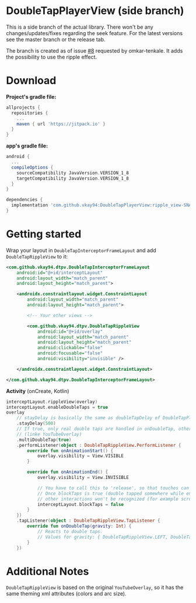 DoubleTapPlayerView (side branch)
=====

This is a side branch of the actual library. There won't be any changes/updates/fixes regarding the seek feature. For the latest versions see the master branch or the release tab.

The branch is created as of issue [#8](https://github.com/vkay94/DoubleTapPlayerView/issues/8) requested by omkar-tenkale. It adds the possibility to use the ripple effect.

# Download

**Project's gradle file:**

```gradle
allprojects {
  repositories {
    ...
    maven { url 'https://jitpack.io' }
  }
}
```

**app's gradle file:**

```gradle
android {
  ...
  compileOptions {
    sourceCompatibility JavaVersion.VERSION_1_8
    targetCompatibility JavaVersion.VERSION_1_8
  }
}

dependencies {
  implementation 'com.github.vkay94:DoubleTapPlayerView:ripple_view-SNAPSHOT'
}
```

# Getting started

Wrap your layout in `DoubleTapInterceptorFrameLayout` and add `DoubleTapRippleView` to it:

```xml
<com.github.vkay94.dtpv.DoubleTapInterceptorFrameLayout 
    android:id="@+id/interceptLayout"
    android:layout_width="match_parent"
    android:layout_height="match_parent">

    <androidx.constraintlayout.widget.ConstraintLayout
        android:layout_width="match_parent"
        android:layout_height="match_parent">

        <!-- Your other views -->

        <com.github.vkay94.dtpv.DoubleTapRippleView
            android:id="@+id/overlay"
            android:layout_width="match_parent"
            android:layout_height="match_parent"
            android:clickable="false"
            android:focusable="false"
            android:visibility="invisible" />

    </androidx.constraintlayout.widget.ConstraintLayout>

</com.github.vkay94.dtpv.DoubleTapInterceptorFrameLayout>
```

**Activity** (onCreate, Kotlin)

```kotlin
interceptLayout.rippleView(overlay)
interceptLayout.enableDoubleTaps = true
overlay
    // stayDelay is basically the same as doubleTapDelay of DoubleTapPlayerView
    .stayDelay(500)
    // If true, only real double taps are handled in onDoubleTap, otherwise all ongoing are handled
    // (linke YouTubeOverlay)
    .multiDoubleTap(true)
    .performListener(object : DoubleTapRippleView.PerformListener {
        override fun onAnimationStart() {
            overlay.visibility = View.VISIBLE
        }

        override fun onAnimationEnd() {
            overlay.visibility = View.INVISIBLE

            // You have to call this to 'release', so that touches can be passed to the child views. 
            // Once blockTaps is true (double tapped somewhere while enableDoubleTaps is true) 
            // other interactions won't be recognized (for example scrolling)
            interceptLayout.blockTaps = false
        }
    })
    .tapListener(object : DoubleTapRippleView.TapListener {
        override fun onDoubleTap(gravity: Int) {
            // Reacts to double taps. 
            // Values for gravity: { DoubleTapRippleView.LEFT, DoubleTapRippleView.RIGHT }
        }
    })
```

# Additional Notes

`DoubleTapRippleView` is based on the original `YouTubeOverlay`, so it has the same theming xml attributes (colors and arc size).
